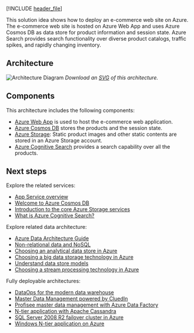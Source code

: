 
[!INCLUDE [header_file](../../../includes/sol-idea-header.md)]

This solution idea shows how to deploy an e-commerce web site on Azure. The e-commerce web site is hosted on Azure Web App and uses Azure Cosmos DB as data store for  product information and session state. Azure Search provides search functionality over diverse product catalogs, traffic spikes, and rapidly changing inventory.

## Architecture

![Architecture Diagram](../media/retail-and-e-commerce-using-cosmos-db.png)
*Download an [SVG](../media/retail-and-e-commerce-using-cosmos-db.svg) of this architecture.*

## Components

This architecture includes the following components:

* [Azure Web App](https://azure.microsoft.com/services/app-service/web) is used to host the e-commerce web application.
* [Azure Cosmos DB](https://azure.microsoft.com/services/cosmos-db) stores the products and the session state.
* [Azure Storage](https://azure.microsoft.com/services/storage): Static product images and other static contents are stored in an Azure Storage account.
* [Azure Cognitive Search](https://azure.microsoft.com/services/search) provides a search capability over all the products.

## Next steps

Explore the related services:

* [App Service overview](/azure/app-service/overview)
* [Welcome to Azure Cosmos DB](/azure/cosmos-db/introduction)
* [Introduction to the core Azure Storage services](/azure/storage/common/storage-introduction)
* [What is Azure Cognitive Search?](/azure/search/search-what-is-azure-search)

Explore related data architecture:

* [Azure Data Architecture Guide](/azure/architecture/data-guide)
* [Non-relational data and NoSQL](/azure/architecture/data-guide/big-data/non-relational-data)
* [Choosing an analytical data store in Azure](/azure/architecture/data-guide/technology-choices/analytical-data-stores)
* [Choosing a big data storage technology in Azure](/azure/architecture/data-guide/technology-choices/data-storage)
* [Understand data store models](/azure/architecture/guide/technology-choices/data-store-overview)
* [Choosing a stream processing technology in Azure](/azure/architecture/data-guide/technology-choices/stream-processing)

Fully deployable architectures:

* [DataOps for the modern data warehouse](/azure/architecture/example-scenario/data-warehouse/dataops-mdw)
* [Master Data Management powered by CluedIn](/azure/architecture/reference-architectures/data/cluedin)
* [Profisee master data management with Azure Data Factory](/azure/architecture/reference-architectures/data/profisee-master-data-management-data-factory)
* [N-tier application with Apache Cassandra](/azure/architecture/reference-architectures/n-tier/n-tier-cassandra)
* [SQL Server 2008 R2 failover cluster in Azure](/azure/architecture/example-scenario/sql-failover/sql-failover-2008r2)
* [Windows N-tier application on Azure](/azure/architecture/reference-architectures/n-tier/n-tier-sql-server)
